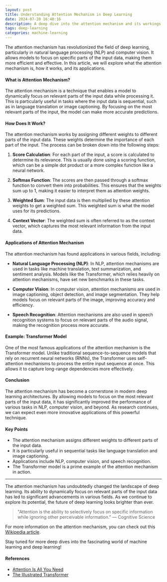```yaml
---
layout: post
title: Understanding Attention Mechanism in Deep Learning
date: 2024-07-20 16:40:16
description: A deep dive into the attention mechanism and its workings
tags: deep-learning
categories: machine-learning
---
```


The attention mechanism has revolutionized the field of deep learning, particularly in natural language processing (NLP) and computer vision. It allows models to focus on specific parts of the input data, making them more efficient and effective. In this article, we will explore what the attention mechanism is, how it works, and its applications.

#### What is Attention Mechanism?

The attention mechanism is a technique that enables a model to dynamically focus on relevant parts of the input data while processing it. This is particularly useful in tasks where the input data is sequential, such as in language translation or image captioning. By focusing on the most relevant parts of the input, the model can make more accurate predictions.

#### How Does It Work?

The attention mechanism works by assigning different weights to different parts of the input data. These weights determine the importance of each part of the input. The process can be broken down into the following steps:

1. **Score Calculation**: For each part of the input, a score is calculated to determine its relevance. This is usually done using a scoring function, which can be a simple dot product or a more complex function like a neural network.

2. **Softmax Function**: The scores are then passed through a softmax function to convert them into probabilities. This ensures that the weights sum up to 1, making it easier to interpret them as attention weights.

3. **Weighted Sum**: The input data is then multiplied by these attention weights to get a weighted sum. This weighted sum is what the model uses for its predictions.

4. **Context Vector**: The weighted sum is often referred to as the context vector, which captures the most relevant information from the input data.

#### Applications of Attention Mechanism

The attention mechanism has found applications in various fields, including:

- **Natural Language Processing (NLP)**: In NLP, attention mechanisms are used in tasks like machine translation, text summarization, and sentiment analysis. Models like the Transformer, which relies heavily on attention mechanisms, have set new benchmarks in these tasks.

- **Computer Vision**: In computer vision, attention mechanisms are used in image captioning, object detection, and image segmentation. They help models focus on relevant parts of the image, improving accuracy and efficiency.

- **Speech Recognition**: Attention mechanisms are also used in speech recognition systems to focus on relevant parts of the audio signal, making the recognition process more accurate.

#### Example: Transformer Model

One of the most famous applications of the attention mechanism is the Transformer model. Unlike traditional sequence-to-sequence models that rely on recurrent neural networks (RNNs), the Transformer uses self-attention mechanisms to process the entire input sequence at once. This allows it to capture long-range dependencies more effectively.

#### Conclusion

The attention mechanism has become a cornerstone in modern deep learning architectures. By allowing models to focus on the most relevant parts of the input data, it has significantly improved the performance of various tasks in NLP, computer vision, and beyond. As research continues, we can expect even more innovative applications of this powerful technique.

#### Key Points

- The attention mechanism assigns different weights to different parts of the input data.
- It is particularly useful in sequential tasks like language translation and image captioning.
- Applications include NLP, computer vision, and speech recognition.
- The Transformer model is a prime example of the attention mechanism in action.

<hr>

The attention mechanism has undoubtedly changed the landscape of deep learning. Its ability to dynamically focus on relevant parts of the input data has led to significant advancements in various fields. As we continue to explore its potential, the future of deep learning looks brighter than ever.

> "Attention is the ability to selectively focus on specific information while ignoring other perceivable information." — Cognitive Science

For more information on the attention mechanism, you can check out this [Wikipedia article](https://en.wikipedia.org/wiki/Attention_mechanism).

Stay tuned for more deep dives into the fascinating world of machine learning and deep learning!

#### References

- [Attention Is All You Need](https://arxiv.org/abs/1706.03762)
- [The Illustrated Transformer](http://jalammar.github.io/illustrated-transformer/)